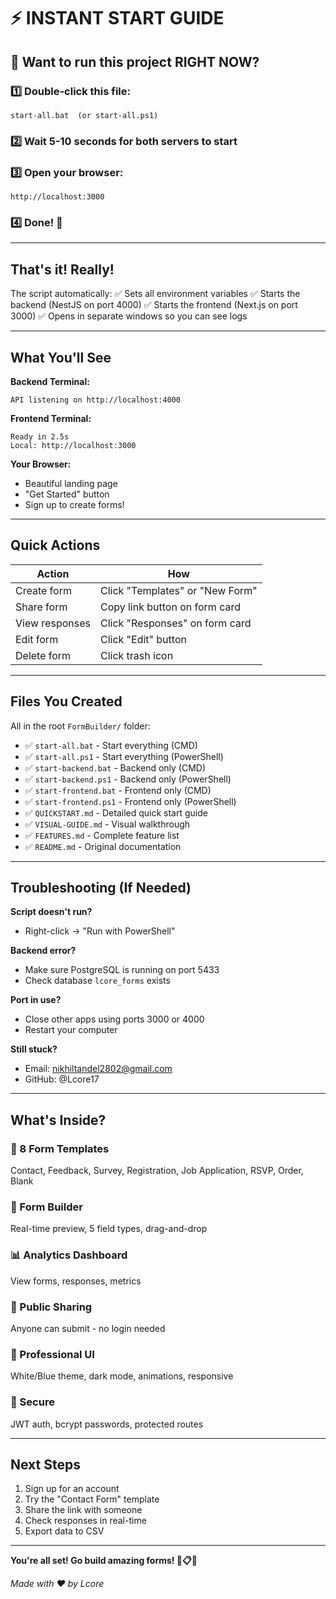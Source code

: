 # ⚡ INSTANT START GUIDE

## 🚀 Want to run this project RIGHT NOW?

### 1️⃣ Double-click this file:
```
start-all.bat  (or start-all.ps1)
```

### 2️⃣ Wait 5-10 seconds for both servers to start

### 3️⃣ Open your browser:
```
http://localhost:3000
```

### 4️⃣ Done! 🎉

---

## That's it! Really!

The script automatically:
✅ Sets all environment variables
✅ Starts the backend (NestJS on port 4000)
✅ Starts the frontend (Next.js on port 3000)
✅ Opens in separate windows so you can see logs

---

## What You'll See

**Backend Terminal:**
```
API listening on http://localhost:4000
```

**Frontend Terminal:**
```
Ready in 2.5s
Local: http://localhost:3000
```

**Your Browser:**
- Beautiful landing page
- "Get Started" button
- Sign up to create forms!

---

## Quick Actions

| Action | How |
|--------|-----|
| Create form | Click "Templates" or "New Form" |
| Share form | Copy link button on form card |
| View responses | Click "Responses" on form card |
| Edit form | Click "Edit" button |
| Delete form | Click trash icon |

---

## Files You Created

All in the root `FormBuilder/` folder:

- ✅ `start-all.bat` - Start everything (CMD)
- ✅ `start-all.ps1` - Start everything (PowerShell)
- ✅ `start-backend.bat` - Backend only (CMD)
- ✅ `start-backend.ps1` - Backend only (PowerShell)
- ✅ `start-frontend.bat` - Frontend only (CMD)
- ✅ `start-frontend.ps1` - Frontend only (PowerShell)
- ✅ `QUICKSTART.md` - Detailed quick start guide
- ✅ `VISUAL-GUIDE.md` - Visual walkthrough
- ✅ `FEATURES.md` - Complete feature list
- ✅ `README.md` - Original documentation

---

## Troubleshooting (If Needed)

**Script doesn't run?**
- Right-click → "Run with PowerShell"

**Backend error?**
- Make sure PostgreSQL is running on port 5433
- Check database `lcore_forms` exists

**Port in use?**
- Close other apps using ports 3000 or 4000
- Restart your computer

**Still stuck?**
- Email: nikhiltandel2802@gmail.com
- GitHub: @Lcore17

---

## What's Inside?

### 🎨 8 Form Templates
Contact, Feedback, Survey, Registration, Job Application, RSVP, Order, Blank

### 📝 Form Builder
Real-time preview, 5 field types, drag-and-drop

### 📊 Analytics Dashboard
View forms, responses, metrics

### 🔗 Public Sharing
Anyone can submit - no login needed

### 🎯 Professional UI
White/Blue theme, dark mode, animations, responsive

### 🔐 Secure
JWT auth, bcrypt passwords, protected routes

---

## Next Steps

1. Sign up for an account
2. Try the "Contact Form" template
3. Share the link with someone
4. Check responses in real-time
5. Export data to CSV

---

**You're all set! Go build amazing forms! 🚀📋✨**

*Made with ❤️ by Lcore*
